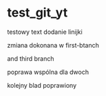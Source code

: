 # test_git_yt

testowy text
dodanie linijki

zmiana dokonana w first-btanch

and third branch

poprawa wspólna dla dwoch

kolejny blad poprawiony
